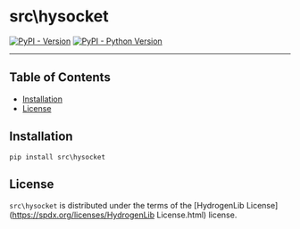 # src\hysocket

[![PyPI - Version](https://img.shields.io/pypi/v/src\hysocket.svg)](https://pypi.org/project/src\hysocket)
[![PyPI - Python Version](https://img.shields.io/pypi/pyversions/src\hysocket.svg)](https://pypi.org/project/src\hysocket)

-----

## Table of Contents

- [Installation](#installation)
- [License](#license)

## Installation

```console
pip install src\hysocket
```

## License

`src\hysocket` is distributed under the terms of the [HydrogenLib License](https://spdx.org/licenses/HydrogenLib License.html) license.

